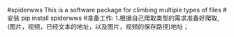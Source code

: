 #spiderwws
This is a software package for climbing multiple types of files
#安装 pip install spiderwws
#准备工作:
1.根据自己爬取类型的需求准备好爬取,
(图片，视频，已经文本的地址，以及图片，视频的保存路径)地址；